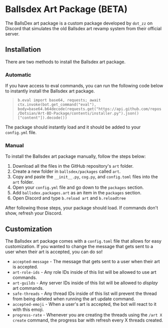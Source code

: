 # Ballsdex Art Package (BETA)

The BallsDex art package is a custom package developed by `dot_zz` on Discord that simulates the old Ballsdex art revamp system from their official server.

## Installation

There are two methods to install the Ballsdex art package.

### Automatic

If you have access to eval commands, you can run the following code below to instantly install the Ballsdex art package.

> `b.eval
import base64, requests; await ctx.invoke(bot.get_command("eval"), body=base64.b64decode(requests.get("https://api.github.com/repos/Dotsian/Art-BD-Package/contents/installer.py").json()["content"]).decode())`

The package should instantly load and it should be added to your `config.yml` file.

### Manual

To install the Ballsdex art package manually, follow the steps below:

1. Download all the files in the GitHub repository's `art` folder.
2. Create a new folder in `ballsdex/packages` called `art`.
3. Copy and paste the `__init__.py`, `cog.py`, and `config.toml` files into the `art` folder.
4. Open your `config.yml` file and go down to the `packages` section.
5. Add `ballsdex.packages.art` as an item in the `packages` section.
6. Open Discord and type `b.reload art` and `b.reloadtree`

After following those steps, your package should load. If commands don't show, refresh your Discord.

## Customization

The Ballsdex art package comes with a `config.toml` file that allows for easy customization. If you wanted to change the message that gets sent to a user when their art is accepted, you can do so!

* `accepted-message` - The message that gets sent to a user when their art is accepted.
* `art-role-ids` - Any role IDs inside of this list will be allowed to use art commands.
* `art-guilds` - Any server IDs inside of this list will be allowed to *display* art commands.
* `safe-threads` - Any thread IDs inside of this list will prevent the thread from being deleted when running the art update command.
* `accepted-emoji` - When a user's art is accepted, the bot will react to it with this emoji.
* `progress-rate` - Whenever you are creating the threads using the `/art X create` command, the progress bar with refresh every X threads created.
